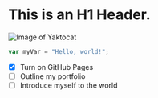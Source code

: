 # This is an H1 Header.
![Image of Yaktocat](https://octodex.github.com/images/yaktocat.png)

``` javascript
var myVar = "Hello, world!";
```

- [X] Turn on GitHub Pages
- [ ] Outline my portfolio
- [ ] Introduce myself to the world
